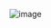 ![image](https://user-images.githubusercontent.com/58645688/169692487-d9566fce-2772-4de6-8c73-14a8d91f4475.png)
